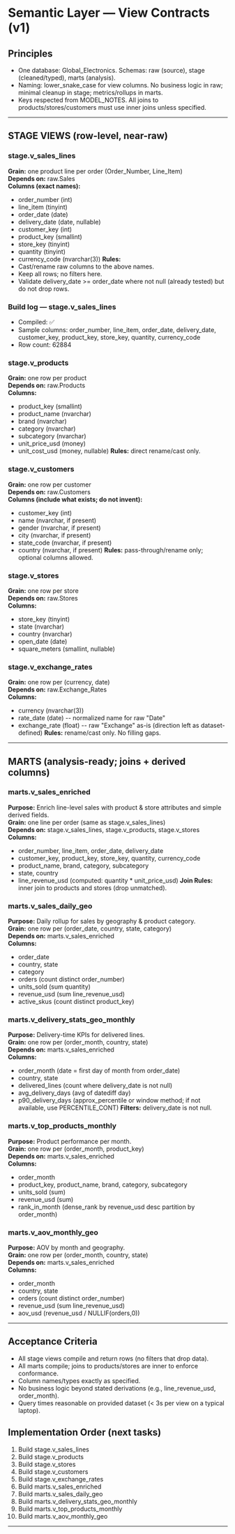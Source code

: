 # Semantic Layer — View Contracts (v1)

## Principles
- One database: Global_Electronics. Schemas: raw (source), stage (cleaned/typed), marts (analysis).
- Naming: lower_snake_case for view columns. No business logic in raw; minimal cleanup in stage; metrics/rollups in marts.
- Keys respected from MODEL_NOTES. All joins to products/stores/customers must use inner joins unless specified.

---

## STAGE VIEWS (row-level, near-raw)

### stage.v_sales_lines
**Grain:** one product line per order (Order_Number, Line_Item)  
**Depends on:** raw.Sales  
**Columns (exact names):**
- order_number (int)
- line_item (tinyint)
- order_date (date)
- delivery_date (date, nullable)
- customer_key (int)
- product_key (smallint)
- store_key (tinyint)
- quantity (tinyint)
- currency_code (nvarchar(3))
**Rules:**
- Cast/rename raw columns to the above names.
- Keep all rows; no filters here.
- Validate delivery_date >= order_date where not null (already tested) but do not drop rows.

### Build log — stage.v_sales_lines
- Compiled: ✅
- Sample columns: order_number, line_item, order_date, delivery_date, customer_key, product_key, store_key, quantity, currency_code
- Row count: 62884

### stage.v_products
**Grain:** one row per product  
**Depends on:** raw.Products  
**Columns:**
- product_key (smallint)
- product_name (nvarchar)
- brand (nvarchar)
- category (nvarchar)
- subcategory (nvarchar)
- unit_price_usd (money)
- unit_cost_usd (money, nullable)
**Rules:** direct rename/cast only.

### stage.v_customers
**Grain:** one row per customer  
**Depends on:** raw.Customers  
**Columns (include what exists; do not invent):**
- customer_key (int)
- name (nvarchar, if present)
- gender (nvarchar, if present)
- city (nvarchar, if present)
- state_code (nvarchar, if present)
- country (nvarchar, if present)
**Rules:** pass-through/rename only; optional columns allowed.

### stage.v_stores
**Grain:** one row per store  
**Depends on:** raw.Stores  
**Columns:**
- store_key (tinyint)
- state (nvarchar)
- country (nvarchar)
- open_date (date)
- square_meters (smallint, nullable)

### stage.v_exchange_rates
**Grain:** one row per (currency, date)  
**Depends on:** raw.Exchange_Rates  
**Columns:**
- currency (nvarchar(3))
- rate_date (date)   -- normalized name for raw "Date"
- exchange_rate (float)  -- raw "Exchange" as-is (direction left as dataset-defined)
**Rules:** rename/cast only. No filling gaps.

---

## MARTS (analysis-ready; joins + derived columns)

### marts.v_sales_enriched
**Purpose:** Enrich line-level sales with product & store attributes and simple derived fields.  
**Grain:** one line per order (same as stage.v_sales_lines)  
**Depends on:** stage.v_sales_lines, stage.v_products, stage.v_stores  
**Columns:**
- order_number, line_item, order_date, delivery_date
- customer_key, product_key, store_key, quantity, currency_code
- product_name, brand, category, subcategory
- state, country
- line_revenue_usd (computed: quantity * unit_price_usd)
**Join Rules:** inner join to products and stores (drop unmatched).

### marts.v_sales_daily_geo
**Purpose:** Daily rollup for sales by geography & product category.  
**Grain:** one row per (order_date, country, state, category)  
**Depends on:** marts.v_sales_enriched  
**Columns:**
- order_date
- country, state
- category
- orders (count distinct order_number)
- units_sold (sum quantity)
- revenue_usd (sum line_revenue_usd)
- active_skus (count distinct product_key)

### marts.v_delivery_stats_geo_monthly
**Purpose:** Delivery-time KPIs for delivered lines.  
**Grain:** one row per (order_month, country, state)  
**Depends on:** marts.v_sales_enriched  
**Columns:**
- order_month (date = first day of month from order_date)
- country, state
- delivered_lines (count where delivery_date is not null)
- avg_delivery_days (avg of datediff day)
- p90_delivery_days (approx_percentile or window method; if not available, use PERCENTILE_CONT)
**Filters:** delivery_date is not null.

### marts.v_top_products_monthly
**Purpose:** Product performance per month.  
**Grain:** one row per (order_month, product_key)  
**Depends on:** marts.v_sales_enriched  
**Columns:**
- order_month
- product_key, product_name, brand, category, subcategory
- units_sold (sum)
- revenue_usd (sum)
- rank_in_month (dense_rank by revenue_usd desc partition by order_month)

### marts.v_aov_monthly_geo
**Purpose:** AOV by month and geography.  
**Grain:** one row per (order_month, country, state)  
**Depends on:** marts.v_sales_enriched  
**Columns:**
- order_month
- country, state
- orders (count distinct order_number)
- revenue_usd (sum line_revenue_usd)
- aov_usd (revenue_usd / NULLIF(orders,0))

---

## Acceptance Criteria
- All stage views compile and return rows (no filters that drop data).
- All marts compile; joins to products/stores are inner to enforce conformance.
- Column names/types exactly as specified.
- No business logic beyond stated derivations (e.g., line_revenue_usd, order_month).
- Query times reasonable on provided dataset (< 3s per view on a typical laptop).

## Implementation Order (next tasks)
1) Build stage.v_sales_lines
2) Build stage.v_products
3) Build stage.v_stores
4) Build stage.v_customers
5) Build stage.v_exchange_rates
6) Build marts.v_sales_enriched
7) Build marts.v_sales_daily_geo
8) Build marts.v_delivery_stats_geo_monthly
9) Build marts.v_top_products_monthly
10) Build marts.v_aov_monthly_geo

---
